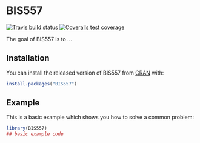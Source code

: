 
# BIS557

<!-- badges: start -->
[![Travis build status](https://travis-ci.com/yuyuan-lin/BIS557.svg?branch=master)](https://travis-ci.com/yuyuan-lin/BIS557)
[![Coveralls test coverage](https://coveralls.io/repos/github/yuyuan-lin/BIS557/badge.svg)](https://coveralls.io/r/yuyuan-lin/BIS557?branch=master)
<!-- badges: end -->

The goal of BIS557 is to ...

## Installation

You can install the released version of BIS557 from [CRAN](https://CRAN.R-project.org) with:

``` r
install.packages("BIS557")
```

## Example

This is a basic example which shows you how to solve a common problem:

``` r
library(BIS557)
## basic example code
```

